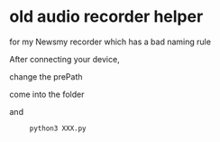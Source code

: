 # old audio recorder helper  

for my Newsmy recorder which has a bad naming rule  

After connecting your device,   

change the prePath  

come into the folder  

and   

         python3 XXX.py     

         

